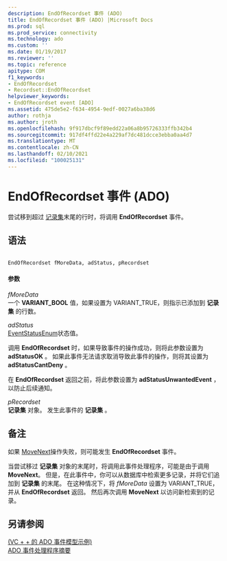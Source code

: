 ```yaml
---
description: EndOfRecordset 事件 (ADO)
title: EndOfRecordset 事件 (ADO) |Microsoft Docs
ms.prod: sql
ms.prod_service: connectivity
ms.technology: ado
ms.custom: ''
ms.date: 01/19/2017
ms.reviewer: ''
ms.topic: reference
apitype: COM
f1_keywords:
- EndOfRecordset
- Recordset::EndOfRecordset
helpviewer_keywords:
- EndOfRecordset event [ADO]
ms.assetid: 475de5e2-f634-4954-9edf-0027a6ba38d6
author: rothja
ms.author: jroth
ms.openlocfilehash: 9f917dbcf9f89edd22a06a8b95726333ffb342b4
ms.sourcegitcommit: 917df4ffd22e4a229af7dc481dcce3ebba0aa4d7
ms.translationtype: MT
ms.contentlocale: zh-CN
ms.lasthandoff: 02/10/2021
ms.locfileid: "100025131"
---
```

# <a name="endofrecordset-event-ado"></a>EndOfRecordset 事件 (ADO)
尝试移到超过 [记录集](../../../ado/reference/ado-api/recordset-object-ado.md)末尾的行时，将调用 **EndOfRecordset** 事件。  
  
## <a name="syntax"></a>语法  
  
```  
  
EndOfRecordset fMoreData, adStatus, pRecordset  
```  
  
#### <a name="parameters"></a>参数  
 *fMoreData*  
 一个 **VARIANT_BOOL** 值，如果设置为 VARIANT_TRUE，则指示已添加到 **记录集** 的行数。  
  
 *adStatus*  
 [EventStatusEnum](../../../ado/reference/ado-api/eventstatusenum.md)状态值。  
  
 调用 **EndOfRecordset** 时，如果导致事件的操作成功，则将此参数设置为 **adStatusOK** 。 如果此事件无法请求取消导致此事件的操作，则将其设置为 **adStatusCantDeny** 。  
  
 在 **EndOfRecordset** 返回之前，将此参数设置为 **adStatusUnwantedEvent** ，以防止后续通知。  
  
 *pRecordset*  
 **记录集** 对象。 发生此事件的 **记录集** 。  
  
## <a name="remarks"></a>备注  
 如果 [MoveNext](../../../ado/reference/ado-api/movefirst-movelast-movenext-and-moveprevious-methods-ado.md)操作失败，则可能发生 **EndOfRecordset** 事件。  
  
 当尝试移过 **记录集** 对象的末尾时，将调用此事件处理程序，可能是由于调用 **MoveNext**。 但是，在此事件中，你可以从数据库中检索更多记录，并将它们追加到 **记录集** 的末尾。 在这种情况下，将 *fMoreData* 设置为 VARIANT_TRUE，并从 **EndOfRecordset** 返回。 然后再次调用 **MoveNext** 以访问新检索到的记录。  
  
## <a name="see-also"></a>另请参阅  
 [ (VC + + 的 ADO 事件模型示例) ](../../../ado/reference/ado-api/ado-events-model-example-vc.md)   
 [ADO 事件处理程序摘要](../../../ado/guide/data/ado-event-handler-summary.md)
